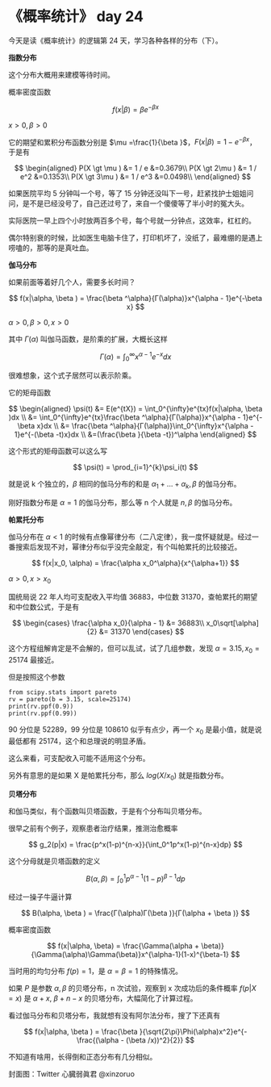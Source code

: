 # 《概率统计》 day 24

今天是读《概率统计》的逻辑第 24 天，学习各种各样的分布（下）。

**指数分布**

这个分布大概用来建模等待时间。

概率密度函数

$$
f(x|\beta) = \beta e^{-\beta x}
$$

$x \gt 0, \beta \gt 0$

它的期望和累积分布函数分别是 $\mu =\frac{1}{\beta }$，$F(x|\beta ) = 1 - e^{-\beta x}$，于是有

$$
\begin{aligned}
P(X \gt \mu )  &= 1 / e   &=0.3679\\
P(X \gt 2\mu ) &= 1 / e^2 &=0.1353\\
P(X \gt 3\mu ) &= 1 / e^3 &=0.0498\\
\end{aligned}
$$

如果医院平均 5 分钟叫一个号，等了 15 分钟还没叫下一号，赶紧找护士姐姐问问，是不是已经没号了，自己还过号了，来自一个傻傻等了半小时的冤大头。

实际医院一早上四个小时放两百多个号，每个号就一分钟点，这效率，杠杠的。

偶尔特别衰的时候，比如医生电脑卡住了，打印机坏了，没纸了，最难绷的是遇上唠嗑的，那等的是真吐血。

**伽马分布**

如果前面等着好几个人，需要多长时间？

$$
f(x|\alpha, \beta ) = \frac{\beta ^\alpha}{Γ(\alpha)}x^{\alpha - 1}e^{-\beta x}
$$

$\alpha \gt 0, \beta \gt 0, x \gt 0$

其中 $Γ(\alpha)$ 叫伽马函数，是阶乘的扩展，大概长这样

$$
Γ(\alpha) = \int_0^{\infty}x^{\alpha-1}e^{-x}dx
$$

很难想象，这个式子居然可以表示阶乘。

它的矩母函数

$$
\begin{aligned}
\psi(t) &= E(e^{tX}) = \int_0^{\infty}e^{tx}f(x|\alpha, \beta )dx \\
&= \int_0^{\infty}e^{tx}\frac{\beta ^\alpha}{Γ(\alpha)}x^{\alpha - 1}e^{-\beta x}dx \\
&= \frac{\beta ^\alpha}{Γ(\alpha)}\int_0^{\infty}x^{\alpha - 1}e^{-(\beta -t)x}dx \\
&=(\frac{\beta }{\beta -t})^\alpha
\end{aligned}
$$

这个形式的矩母函数可以这么写

$$
\psi(t) = \prod_{i=1}^{k}\psi_i(t)
$$

就是说 k 个独立的，$\beta$  相同的伽马分布的和是 $\alpha_1 + ... + \alpha_k, \beta$ 的伽马分布。

刚好指数分布是 $\alpha = 1$ 的伽马分布，那么等 n 个人就是 $n, \beta$ 的伽马分布。

**帕累托分布**

伽马分布在 $\alpha \lt 1$ 的时候有点像幂律分布（二八定律），我一度怀疑就是。经过一番搜索后发现不对，幂律分布似乎没完全敲定，有个叫帕累托的比较接近。

$$
f(x|x_0, \alpha) = \frac{\alpha x_0^\alpha}{x^{\alpha+1}}
$$

$\alpha \gt 0, x \gt x_0$

国统局说 22 年人均可支配收入平均值 36883，中位数 31370，查帕累托的期望和中位数公式，于是有

$$
\begin{cases}
\frac{\alpha x_0}{\alpha - 1} &= 36883\\
x_0\sqrt[\alpha]{2} &= 31370
\end{cases}
$$

这个方程组解肯定是不会解的，但可以乱试，试了几组参数，发现 $\alpha = 3.15, x_0 = 25174$ 最接近。

但是按照这个参数

```
from scipy.stats import pareto
rv = pareto(b = 3.15, scale=25174)
print(rv.ppf(0.9))
print(rv.ppf(0.99))
```

90 分位是 52289，99 分位是 108610 似乎有点少，再一个 $x_0$ 是最小值，就是说最低都有 25174，这个和总理说的明显矛盾。

这么来看，可支配收入可能不适用这个分布。

另外有意思的是如果 X 是帕累托分布，那么 $log(X/x_0)$ 就是指数分布。

**贝塔分布**

和伽马类似，有个函数叫贝塔函数，于是有个分布叫贝塔分布。

<!-- 这个分布用来建模概率， -->

很早之前有个例子，观察患者治疗结果，推测治愈概率

$$
g_2(p|x) = \frac{p^x(1-p)^{n-x}}{\int_0^1p^x(1-p)^{n-x}dp}
$$

这个分母就是贝塔函数的定义

$$
Β(\alpha, \beta) = \int_0^1p^{\alpha-1}(1-p)^{\beta-1}dp
$$

经过一操子牛逼计算

$$
Β(\alpha, \beta ) = \frac{Γ(\alpha)Γ(\beta )}{Γ(\alpha + \beta )}
$$

概率密度函数

$$
f(x|\alpha, \beta) = \frac{\Gamma(\alpha + \beta)}{\Gamma(\alpha)\Gamma(\beta)}x^{\alpha-1}(1-x)^{\beta-1}
$$

当时用的均匀分布 $f(p) = 1$，是 $\alpha=\beta=1$ 的特殊情况。

如果 $P$ 是参数 $\alpha, \beta$ 的贝塔分布，n 次试验，观察到 x 次成功后的条件概率 $f(p|X=x)$ 是 $\alpha + x$, $\beta  + n - x$ 的贝塔分布，大幅简化了计算过程。

看过伽马分布和贝塔分布，我就想有没有阿尔法分布，搜了下还真有

$$
f(x|\alpha, \beta ) = \frac{\beta }{\sqrt{2\pi}\Phi(\alpha)x^2}e^{-\frac{(\alpha - (\beta /x))^2}{2}}
$$

不知道有啥用，长得倒和正态分布有几分相似。

封面图：Twitter 心臓弱眞君 @xinzoruo